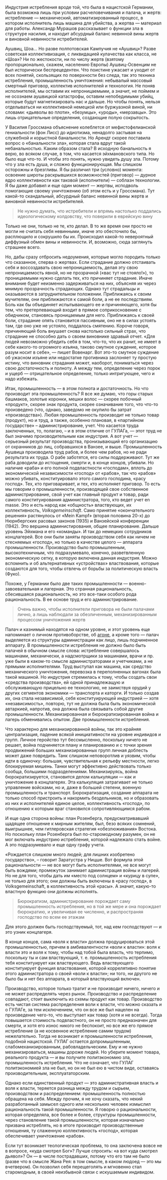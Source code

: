 Индустрия истребления вроде той, что была в нацистской Германии, была возможна лишь при условии расчеловечивания и палача, и жертв: истребление — механический, автоматизированный процесс, в котором исполнитель лишь машина для убийства, а жертва — материал для работы. Александр Мурашов рассказывает о функции зла в структуре насилия, и находит абсурдный баланс невинной вины жертв и виновной невинности истребителей.

Аушвиц, Шоа… Но разве полпотовская Кампучия не «Аушвиц»? Разве советская коллективизация, с ликвидацией кулачества как класса, не «Шоа»? Ни по жестокости, ни по числу жертв (взятому пропорционально, скажем, населению Европы) Аушвиц-Освенцим не был исторически беспрецедентен. Что поистине ужасает и уходит от всех понятий, скользящих по поверхности без следа, так это техника истребления, промышленность уничтожения: небывалый массовый смертный приговор, коллектив исполнителей и технология. Не поняв исполнителей, мы оставим их непроницаемыми, а значит, не поймем и не осознаем аушвицкой катастрофы, оставим непобедимыми убийц, которые будут магнетизировать нас и дальше. Но чтобы понять, нельзя отделываться ни коллективной немецкой или буржуазной виной, ни словами: «дьяволы во плоти», «безумцы», «уроды», «мерзавцы». Это лишь отрицательные определения, создающие полую сокрытость.

У Василия Гроссмана объяснение колеблется от мефистофелианской гениальности (фон Лисс) до идиотизма, ненадолго застывая на служебной и корыстной банальности. Но Арендт скорее поставила вопрос о «банальности зла», которая стала вдруг такой небанальностью. Каким образом стала? В исходную банальность я верю, во всяком случае, в том, что касается эйхмановского типа. Но было еще что-то. И чтобы это понять, нужно увидеть душу зла. Потому что у зла есть душа, и сложно функционирующая. Мы слишком осторожны и брезгливы. Я бы различил три (условно) момента: освоение широты раскрывшихся возможностей (приговор) — дурное ядро коллективности как таковой (исполнители) — соблазн технологии. Я бы даже добавил и еще один момент — жертвы, исподволь помогающие своему уничтожению (об этом есть и у Гроссмана). Тут какой-то скандальный, абсурдный баланс невинной вины жертв и виновной невинности истребителей. 

> Не нужно думать, что истребители и впрямь настолько поддались идеологическому колдовству, что поверили в еврейскую вину

Только не они, только не те, кто делал. В то же время они просто не могли не считать себя невинными, иначе это обесточило бы, расплющило и сокрушило бы их. Происходил какой-то невероятный диффузный обмен вины и невинности. И, возможно, сюда заглянуть страшнее всего.

Но, дабы сразу отбросить недоумения, которые могло породить только что сказанное, сперва о жертвах. Если страдание должно отстаивать себя и воссоздавать свою непроницаемость, делая эту свою непроницаемость явной, но не прозрачной («вас тут не стояло!»), то проницаемыми нужно сделать тех, кто причиняет страдание. Иначе внимание будет неизменно задерживаться на них, объясняя их через мнимую прозрачность страдающих. Однако тут страдальцы и оказываются в затруднительном положении. Приближаясь к своим мучителям, они приближаются к самой боли, а не ее последствиям. Боль как бы объединяет испытывающего ее и причиняющего, хотя бы тем, что претерпевающий входит в прямое соприкосновение с обидчиком, становясь проницаемым для него. Приближаясь к своей боли, страдание опять становится пассивным, оно не в силах устоять там, где оно уже не устояло, поддалось смятению. Короче говоря, причиняющий боль внушает снова настолько сильный страх, что страдание не способно дать о своем виновнике здравый отчет. «Для людей невозможно убедить себя в том, что-то, что их ранит, не имеет в себе какого-то огромного изъяна, таково смутное суждение, которое разум носит в себе», — пишет Вовенарг[‌](#). Вот это-то смутное суждение об ужасном изъяне или недостатке противника заслоняет ту простую истину, что виновник страдания может, наоборот, пониматься через свою достаточность и полноту. А между тем, определение через порок и ущерб — отрицательное определение, только интригующее, чего и надо избежать.

Итак, промышленность — в этом полнота и достаточность. Но что производит эта промышленность? Я все же думаю, что горы старых башмаков, золотые коронки, мешки волос — скорее побочный «продукт», скорее знак продукта, скорее означивание того, что что-то произведено (что, однако, заведомо не окупило бы затрат «производства»). Любая промышленность производит не только товар (продукт), но и труд, а также, особенно плановая, в «партийном государстве» – администрирование, учет. Что касается труда заключенных, то, полагаю, – и в этом отличие от ГУЛАГа, — этот труд не был значимо производительным как индустрия. А вот учет — серьезный результат производства, пронизывающий его организацию от охранников до лиц, собравшихся в Ванзее, и выше. Промышленность Аушвица производила труд рабов, и более чем рабов, но не ради результата их труда. О рабе заботятся, его силы поддерживают. Тут же раба доводили до истощения, смерти и, в конце концов, убивали. Но наличие «раба» и его полной подвластности «господам», вплоть до экономической независимости «господ» от «рабов», так что «рабов» можно убивать, конституировало этого самого господина, «расу господ». Тех, кто приговаривает, и тех, кто исполняет приговор. То есть мы говорим о промышленности, производящей свое собственное администрирование, свой учет как главный продукт и товар, ради самого конституирования администратора, того, кто ведет учет en masse. Это и есть народ как «общность» властвующих, их коллективность, _Volksgemeinschaft_[‌](#). Само принятие «окончательного решения» растянулось от «Mein Kampf» (вторая половина 20-х) до Нюрнбергских расовых законов (1935) и Ванзейской конференции (1942). Это вершина администирования, общее планирование. Дальше уровень Эйхмана и его «команды». И так до немецких сотрудников концлагерей. Все они были заняты производством себя как ничем не стесняемых «господ», но только в качестве целого — аппарата промышленности. Производство было промышленным, высокотехничным, что подразумевало, конечно, разветвленную экономическую сетку, в которую включена данная индустрия. Можно вспомнить и об альтернативных «устройствах» властвования, которые создаются для того, чтобы отвлечь от борьбы за политическую власть (Фуко).

Похоже, у Германии было две таких промышленности — военно-завоевательная и лагерная. Это странная рациональность, сбесившаяся рациональность, но это все-таки особого рода рациональность. В ее основе труд и его администрирование. 

> Очень важно, чтобы исполнители приговора не были палачами лично, а лишь наблюдали за обезличенным, механизированным процессом уничтожения жертв

Палач и казнимый находятся на одном уровне, и этот уровень еще напоминает о личном противоборстве, об [агоне](https://ru.wikipedia.org/wiki/%D0%90%D0%B3%D0%BE%D0%BD), а кроме того — палач выделяется из структуры администрации как лицо, лишь подчиненное аппарату. В промышленности истребления не должно было быть палачей в обычном смысле слова: истребление совершалось машинами, механически, а надсмотрщики за машинами, врачи и пр. уже были в каком-то смысле администраторами и учетчиками, а не прямыми исполнителями. Труд выступал как машина, как средство механического уничтожения, перевозка в переполненных вагонах была такой машиной. Но индустрия стремилась к тому, чтобы создать свои «средства производства», ей одной принадлежащую и обслуживающую прицельно ее технологию, не заимствуя орудий у других сегментов экономики — транспорта и каторги. И только создав их, она стала независимой, себя конституирующей индустрией — хотя «независимость», повторю, тут не должна была быть экономической автаркией, напротив, она должна была связывать собой другие промышленности. Механизированная и бюрократизированная война и лагерь обменивались опытом. Две промышленности истребления.

Что характерно для механизированной войны, так это крайняя централизация, падение всякой инициативности на уровне индивидов и групп. Личное геройство тут бессмысленно, поскольку ничего не решает, война подчиняется плану и планированию и с точки зрения продвижений больших механизированных групп личная доблесть может даже повредить. Танк слишком неповоротлив и уязвим, чтобы идти в одиночку: большая, чувствительная к рельефу местности, легко блокируемая мишень. Танки могут эффективно действовать только сообща, большими подразделениями. Механизируясь, война бюрократизируется, становится делом калькуляции — как и уничтожение в концлагерях. Эта калькуляция затрагивает не только управление войсками, но и, даже в большей степени, военную промышленность и транспорт. Бюрократизация, создание аппарата не только способ пристроить и накормить бездельников, но и образовать из них и исполнителей единое целое, коллективность «господ», по отношению к которым враг становился сопротивляющимся рабом.

И еще одна сторона войны: план Розенберга, предусматривавший щадящее отношение к мирным жителям, был, безо всяких сомнений, выигрышнее, чем гитлеровская стратегия «обезлюживания» Востока. Но поскольку план Розенберга был по-старомодному разумен, он не мог включать индустрию истребления, которой надлежало стать войне. А это подразумевало и еще одну графу учета. 

«Рождается слишком много людей; для лишних изобретено государство», – говорит Заратустра у Ницше. Вот формула этой рациональности — не все могут быть исполнителями, не все могут быть вождями; промежуток занимает администрация войны и лагерей. Но не для того, чтобы дать им «место под солнцем» и «курицу в супе», не только для этого; они должны быть включены в «расу господ», в Volksgemeinschaft, в коллективность этой «расы». А значит, какую-то властную функцию они должны исполнять. 

> Бюрократизм, администрирование порождает саму промышленность истребления, но в той же мере и она порождает бюрократию, и увеличивая ее численно, и распространяя господство по всем ее этажам

Для этого должен быть господствуемый, тот, над кем господствуют — и это узник концлагеря.

В конце концов, сама «воля к власти» должна продуцироваться этой промышленностью, причем в амбивалентности «воли к власти»: воля к власти это и воля к тому, чтобы над тобой была власть, что терпимо, поскольку ты и сам властвующий, т. е. промышленность истребления тебя конституирует как властвующего. Ведь властвующего конституирует функция властвования, которой коррелятивно понятие этого администратора о своей «воли к власти»; ни того, ни другого не было бы и нет без аппарата, в который властвующий включен.

Производство, которое только тратит и не производит ничего, ничего и не может распределять через рынок. Производство и распределение совпадают, стоит выключить из схемы продукт как товар. Производство есть чистая система распределения воли к власти, что можно сказать и о ГУЛАГе, за тем исключением, что он все же был нацелен на произведение чего-то, что выступает как товар (хотя и не всегда). Тогда повышается стоимость подвластного, он не просто предназначен для смерти, и хотя его износ никого не беспокоит, но все же его прямое истребление (а не косвенное истребление самим трудом) нежелательно. Тогда не возникает и промышленности истребления, подобной нацистской. ГУЛАГ остается допромышленным, слабомеханизированным, рабовладельческим. Ему и не нужно механизироваться, машины дороже людей. Но уберите момент товара, реального продукта — и вы получите политэкономию зла, промышленность истребления. Что не означает, что ГУЛАГ политэкономией зла не был, но он не был ею в чистом виде, оставаясь производительным, эксплуататорским. 

Однако если единственный продукт — это административная власть и воля к власти, теряется разница между трудом и сырьем, производством и распределением: промышленность полностью обращена на себя. Между прочим, я не хочу сказать, что некий разработанный замысел одного или нескольких человек измыслил рациональность такой промышленности. Я говорю о рациональности, которая определяла, все более и более, структуры промышленности, через становление такой промышленности, которая изначально призвана истреблять, но в итоге производит производственные отношения, ту слаженную коллективность «господ», которая обеспечивает уничтожение «рабов».

Если тут возникает теологическая проблема, то она заключена вовсе не в вопросе, «куда смотрел Бог»? Лучше спросить: «а вот куда смотрел дьявол»? Он — в числе пострадавших, потому что его там не было (разве что в смысле Жана Рея[‌](#): в том смысле, в каком людоед — это мы вчетвером). Он позволил себя перещеголять и мгновенно стал старомодным, в своей неизбывной связи с искушаемым индивидом.
